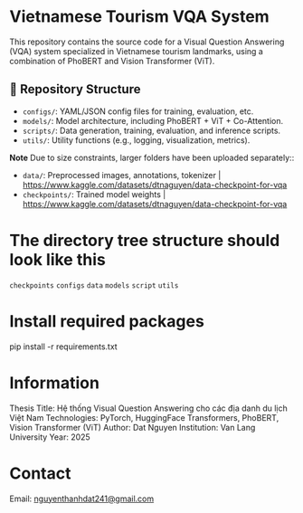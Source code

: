 # Vietnamese Tourism VQA System 
This repository contains the source code for a Visual Question Answering (VQA) system specialized in Vietnamese tourism landmarks, using a combination of PhoBERT and Vision Transformer (ViT).
## 📁 Repository Structure

- `configs/`: YAML/JSON config files for training, evaluation, etc.
- `models/`: Model architecture, including PhoBERT + ViT + Co-Attention.
- `scripts/`: Data generation, training, evaluation, and inference scripts.
- `utils/`: Utility functions (e.g., logging, visualization, metrics).

**Note** Due to size constraints, larger folders have been uploaded separately::
- `data/`: Preprocessed images, annotations, tokenizer | https://www.kaggle.com/datasets/dtnaguyen/data-checkpoint-for-vqa
- `checkpoints/`: Trained model weights | https://www.kaggle.com/datasets/dtnaguyen/data-checkpoint-for-vqa

# The directory tree structure should look like this
`checkpoints`
`configs`
`data`
`models`
`script`
`utils`

# Install required packages
pip install -r requirements.txt

# Information
Thesis Title: Hệ thống Visual Question Answering cho các địa danh du lịch Việt Nam
Technologies: PyTorch, HuggingFace Transformers, PhoBERT, Vision Transformer (ViT)
Author: Dat Nguyen
Institution: Van Lang University
Year: 2025

# Contact
Email: nguyenthanhdat241@gmail.com

